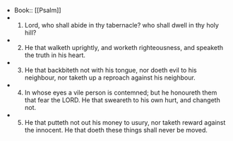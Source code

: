 - Book:: [[Psalm]]
- 1. Lord, who shall abide in thy tabernacle? who shall dwell in thy holy hill?
- 2. He that walketh uprightly, and worketh righteousness, and speaketh the truth in his heart.
- 3. He that backbiteth not with his tongue, nor doeth evil to his neighbour, nor taketh up a reproach against his neighbour.
- 4. In whose eyes a vile person is contemned; but he honoureth them that fear the LORD. He that sweareth to his own hurt, and changeth not.
- 5. He that putteth not out his money to usury, nor taketh reward against the innocent. He that doeth these things shall never be moved.

